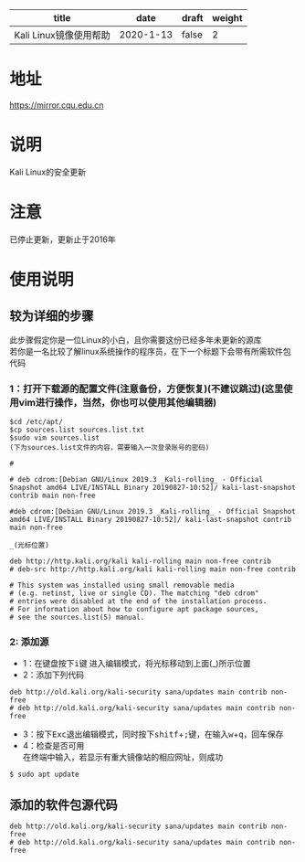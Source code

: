 | title | date | draft | weight |
| --- | --- | --- | --- |
| Kali Linux镜像使用帮助 | 2020-1-13 | false | 2 |

# 地址
https://mirror.cqu.edu.cn
# 说明
Kali Linux的安全更新
# 注意
已停止更新，更新止于2016年
# 使用说明
## 较为详细的步骤
此步骤假定你是一位Linux的小白，且你需要这份已经多年未更新的源库\
若你是一名比较了解linux系统操作的程序员，在下一个标题下会带有所需软件包代码
### 1：打开下载源的配置文件(注意备份，方便恢复)(不建议跳过)(这里使用vim进行操作，当然，你也可以使用其他编辑器)
```
$cd /etc/apt/
$cp sources.list sources.list.txt
$sudo vim sources.list
(下为sources.list文件的内容，需要输入一次登录账号的密码)

# 

# deb cdrom:[Debian GNU/Linux 2019.3 _Kali-rolling_ - Official Snapshot amd64 LIVE/INSTALL Binary 20190827-10:52]/ kali-last-snapshot contrib main non-free

#deb cdrom:[Debian GNU/Linux 2019.3 _Kali-rolling_ - Official Snapshot amd64 LIVE/INSTALL Binary 20190827-10:52]/ kali-last-snapshot contrib main non-free

_(光标位置)

deb http://http.kali.org/kali kali-rolling main non-free contrib
# deb-src http://http.kali.org/kali kali-rolling main non-free contrib

# This system was installed using small removable media
# (e.g. netinst, live or single CD). The matching "deb cdrom"
# entries were disabled at the end of the installation process.
# For information about how to configure apt package sources,
# see the sources.list(5) manual.
```
### 2: 添加源
* 1：在键盘按下<kbd>i</kbd>键 进入编辑模式，将光标移动到上面(_)所示位置
* 2：添加下列代码
```
deb http://old.kali.org/kali-security sana/updates main contrib non-free
# deb http://old.kali.org/kali-security sana/updates main contrib non-free
```
* 3：按下<kbd>Exc</kbd>退出编辑模式，同时按下<kbd>shitf</kbd>+<kbd>;</kbd>键，在输入<kbd>w</kbd>+<kbd>q</kbd>，回车保存 
* 4：检查是否可用\
在终端中输入，若显示有重大镜像站的相应网址，则成功
```
$ sudo apt update
```

## 添加的软件包源代码
```
deb http://old.kali.org/kali-security sana/updates main contrib non-free
# deb http://old.kali.org/kali-security sana/updates main contrib non-free
```
